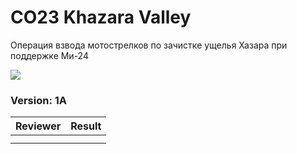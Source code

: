 ﻿# CO23 Khazara Valley
Операция взвода мотострелков по зачистке ущелья Хазара при поддержке Ми-24

<img src='https://raw.githubusercontent.com/rempopo/CO23_Khazara_Valley_1A.clafghan/main/overview.jpg' />	

### Version: 1A


| Reviewer | Result |
| ------------ | ------------- |
|  |  |
|  |  |



